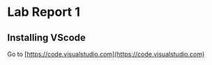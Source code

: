 # Lab Report 1

## Installing VScode
Go to [https://code.visualstudio.com](https://code.visualstudio.com)

